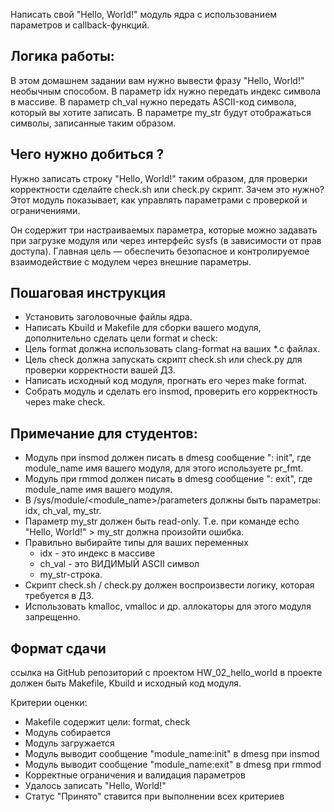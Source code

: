 Написать свой "Hello, World!" модуль ядра с использованием параметров и callback-функций.

## Логика работы:

В этом домашнем задании вам нужно вывести фразу "Hello, World!" необычным способом.
В параметр idx нужно передать индекс символа в массиве.
В параметр ch_val нужно передать ASCII-код символа, который вы хотите записать.
В параметре my_str будут отображаться символы, записанные таким образом.

## Чего нужно добиться ?

Нужно записать строку "Hello, World!" таким образом, для проверки корректности сделайте check.sh или check.py скрипт.
Зачем это нужно?
Этот модуль показывает, как управлять параметрами с проверкой и ограничениями.

Он содержит три настраиваемых параметра, которые можно задавать при загрузке модуля или через интерфейс sysfs (в зависимости от прав доступа). 
Главная цель — обеспечить безопасное и контролируемое взаимодействие с модулем через внешние параметры.

## Пошаговая инструкция

- Установить заголовочные файлы ядра.
- Написать Kbuild и Makefile для сборки вашего модуля, дополнительно сделать цели format и check:
- Цель format должна использовать clang-format на ваших *.c файлах.
- Цель check должна запускать скрипт check.sh или check.py для проверки корректности вашей ДЗ.
- Написать исходный код модуля, прогнать его через make format.
- Собрать модуль и сделать его insmod, проверить его корректность через make check.

## Примечание для студентов:

- Модуль при insmod должен писать в dmesg сообщение ": init", где module_name имя вашего модуля, для этого используете pr_fmt.
- Модуль при rmmod должен писать в dmesg сообщение ": exit", где module_name имя вашего модуля.
- В /sys/module/<module_name>/parameters должны быть параметры: idx, ch_val, my_str.
- Параметр my_str должен быть read-only. Т.е. при команде echo "Hello, World!" > my_str должна произойти ошибка.
- Правильно выбирайте типы для ваших переменных
    - idx - это индекс в массиве
    - ch_val - это ВИДИМЫЙ ASCII символ
    - my_str-строка.
- Скрипт check.sh / check.py должен воспроизвести логику, которая требуется в ДЗ.
- Использовать kmalloc, vmalloc и др. аллокаторы для этого модуля запрещенно.

## Формат сдачи

ссылка на GitHub репозиторий с проектом HW_02_hello_world в проекте должен быть Makefile, Kbuild и исходный код модуля.

Критерии оценки:
- Makefile содержит цели: format, check
- Модуль собирается
- Модуль загружается
- Модуль выводит сообщение "module_name:init" в dmesg при insmod
- Модуль выводит сообщение "module_name:exit" в dmesg при rmmod
- Корректные ограничения и валидация параметров
- Удалось записать "Hello, World!"
- Статус "Принято" ставится при выполнении всех критериев